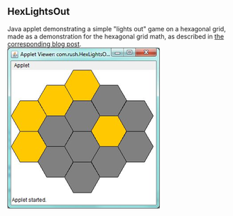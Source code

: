 HexLightsOut
------------
Java applet demonstrating a simple "lights out" game on a hexagonal grid, made as a demonstration for the hexagonal grid math, as described in [the corresponding blog post](http://blog.ruslans.com/2011/02/hexagonal-grid-math.html).
![screenshot](screenshot.jpg)